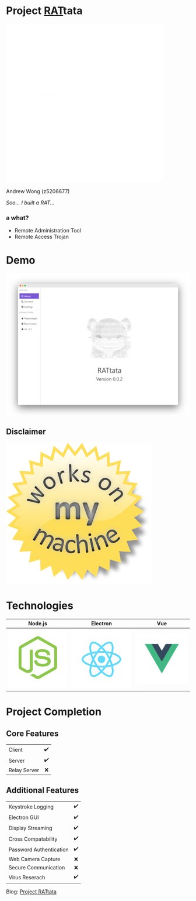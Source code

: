 # Project <u>RAT</u>tata

![](assets/logos/rattata.png)

Andrew Wong (z5206677)



_Soo... I built a RAT..._


### a what?

- Remote Administration Tool <!-- .element: class="fragment" data-fragment-index="1" -->
- Remote Access Trojan <!-- .element: class="fragment" data-fragment-index="2" -->



# Demo

![](assets/images/application-front.png)


## Disclaimer

![](assets/deee9e1b-e304-45c6-8ef3-558d700b010c.png)



<!-- .slide: data-background-video="assets/videos/video.mp4" data-background-size="contain" -->



# Technologies

|Node.js|Electron|Vue|
|:--:|:--:|:--:|
|[![](assets/logos/nodejs.png)](https://nodejs.org/)|[![](assets/logos/react.png)](https://electronjs.org/)|[![](assets/logos/vue.png)](https://vuejs.org/)|



# Project Completion

## Core Features

|||
|:--|:--:|
|Client|&#x2714;&#xFE0F;|
|Server|&#x2714;&#xFE0F;|
|Relay Server|&#x274C;|


## Additional Features
|||
|:--|:--:|
|Keystroke Logging|&#x2714;&#xFE0F;|
|Electron GUI|&#x2714;&#xFE0F;|
|Display Streaming|&#x2714;&#xFE0F;|
|Cross Compatability|&#x2714;&#xFE0F;|
|Password Authentication|&#x2714;&#xFE0F;|
|Web Camera Capture|&#x274C;|
|Secure Communication|&#x274C;|
|Virus Reserach|&#x2714;&#xFE0F;|


Blog: [Project RATtata](https://featherbear.github.io/UNSW-COMP6441/blog/project-RATtata)